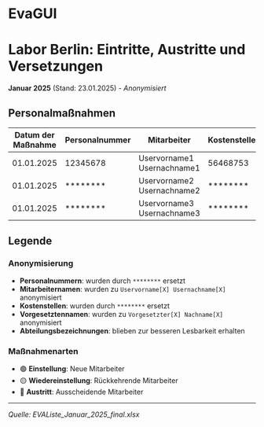 # EvaGUI 

# Labor Berlin: Eintritte, Austritte und Versetzungen

**Januar 2025** (Stand: 23.01.2025) - *Anonymisiert*

## Personalmaßnahmen

| Datum der Maßnahme | Personalnummer | Mitarbeiter | Kostenstelle | Abteilung | Vorgesetzter | Maßnahmenart | Maßnahmegrund |
|-------------------|----------------|-------------|--------------|-----------|--------------|--------------|---------------|
| 01.01.2025 | 12345678 | Uservorname1 Usernachname1 | 56468753 | ADM S Projektmanagement | Vorgesetzter1 Nachname1 | Einstellung | - |
| 01.01.2025 | ******** | Uservorname2 Usernachname2 | ******** | END Stoffwechseldiagnostik | Vorgesetzter2 Nachname2 | Wiedereinstellung | - |
| 01.01.2025 | ******** | Uservorname3 Usernachname3 | ******** | Innovationsmanagement | Vorgesetzter3 Nachname3 | Austritt | - |

## Legende

### Anonymisierung
- **Personalnummern**: wurden durch `********` ersetzt
- **Mitarbeiternamen**: wurden zu `Uservorname[X] Usernachname[X]` anonymisiert
- **Kostenstellen**: wurden durch `********` ersetzt
- **Vorgesetztennamen**: wurden zu `Vorgesetzter[X] Nachname[X]` anonymisiert
- **Abteilungsbezeichnungen**: blieben zur besseren Lesbarkeit erhalten

### Maßnahmenarten
- 🟢 **Einstellung**: Neue Mitarbeiter
- 🟡 **Wiedereinstellung**: Rückkehrende Mitarbeiter
- 🔴 **Austritt**: Ausscheidende Mitarbeiter

---

*Quelle: EVAListe_Januar_2025_final.xlsx*
